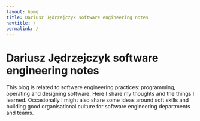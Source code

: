 ```yaml
---
layout: home
title: Dariusz Jędrzejczyk software engineering notes
navtitle: /
permalink: /
---
```


# Dariusz Jędrzejczyk software engineering notes

This blog is related to software engineering practices: programming, operating and designing software. Here I share my thoughts and the things I learned. Occasionally I might also share some ideas around soft skills and building good organisational culture for software engineering departments and teams.

